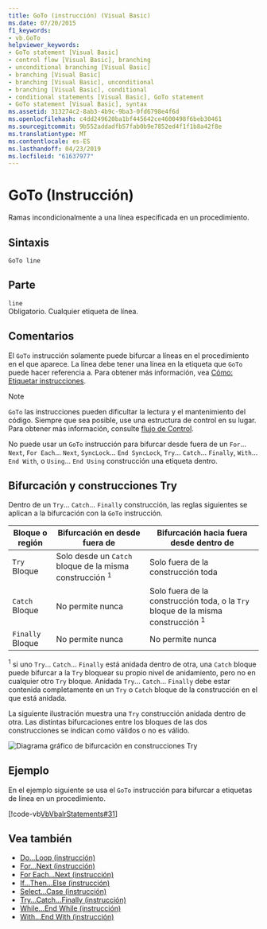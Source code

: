 ```yaml
---
title: GoTo (instrucción) (Visual Basic)
ms.date: 07/20/2015
f1_keywords:
- vb.GoTo
helpviewer_keywords:
- GoTo statement [Visual Basic]
- control flow [Visual Basic], branching
- unconditional branching [Visual Basic]
- branching [Visual Basic]
- branching [Visual Basic], unconditional
- branching [Visual Basic], conditional
- conditional statements [Visual Basic], GoTo statement
- GoTo statement [Visual Basic], syntax
ms.assetid: 313274c2-8ab3-4b9c-9ba3-0fd6798e4f6d
ms.openlocfilehash: c4dd249620ba1bf445642ce4600498f6beb30461
ms.sourcegitcommit: 9b552addadfb57fab0b9e7852ed4f1f1b8a42f8e
ms.translationtype: MT
ms.contentlocale: es-ES
ms.lasthandoff: 04/23/2019
ms.locfileid: "61637977"
---
```

# <a name="goto-statement"></a>GoTo (Instrucción)
Ramas incondicionalmente a una línea especificada en un procedimiento.  
  
## <a name="syntax"></a>Sintaxis  
  
```  
GoTo line  
```  
  
## <a name="part"></a>Parte  
 `line`  
 Obligatorio. Cualquier etiqueta de línea.  
  
## <a name="remarks"></a>Comentarios  
 El `GoTo` instrucción solamente puede bifurcar a líneas en el procedimiento en el que aparece. La línea debe tener una línea en la etiqueta que `GoTo` puede hacer referencia a. Para obtener más información, vea [Cómo: Etiquetar instrucciones](../../../visual-basic/programming-guide/program-structure/how-to-label-statements.md).  
  
> [!NOTE]
>  `GoTo` las instrucciones pueden dificultar la lectura y el mantenimiento del código. Siempre que sea posible, use una estructura de control en su lugar. Para obtener más información, consulte [flujo de Control](../../../visual-basic/programming-guide/language-features/control-flow/index.md).  
  
 No puede usar un `GoTo` instrucción para bifurcar desde fuera de un `For`... `Next`, `For Each`... `Next`, `SyncLock`... `End SyncLock`, `Try`... `Catch`... `Finally`, `With`... `End With`, o `Using`... `End Using` construcción una etiqueta dentro.  
  
## <a name="branching-and-try-constructions"></a>Bifurcación y construcciones Try  
 Dentro de un `Try`... `Catch`... `Finally` construcción, las reglas siguientes se aplican a la bifurcación con la `GoTo` instrucción.  
  
|Bloque o región|Bifurcación en desde fuera de|Bifurcación hacia fuera desde dentro de|  
|---------------------|-------------------------------|-------------------------------|  
|`Try` Bloque|Solo desde un `Catch` bloque de la misma construcción <sup>1</sup>|Solo fuera de la construcción toda|  
|`Catch` Bloque|No permite nunca|Solo fuera de la construcción toda, o la `Try` bloque de la misma construcción <sup>1</sup>|  
|`Finally` Bloque|No permite nunca|No permite nunca|  
  
 <sup>1</sup> si uno `Try`... `Catch`... `Finally` está anidada dentro de otra, una `Catch` bloque puede bifurcar a la `Try` bloquear su propio nivel de anidamiento, pero no en cualquier otro `Try` bloque. Anidada `Try`... `Catch`... `Finally` debe estar contenida completamente en un `Try` o `Catch` bloque de la construcción en el que está anidada.  
  
 La siguiente ilustración muestra una `Try` construcción anidada dentro de otra. Las distintas bifurcaciones entre los bloques de las dos construcciones se indican como válidos o no es válido.  
  
 ![Diagrama gráfico de bifurcación en construcciones Try](./media/goto-statement/try-construction-branching.gif)  
  
## <a name="example"></a>Ejemplo  
 En el ejemplo siguiente se usa el `GoTo` instrucción para bifurcar a etiquetas de línea en un procedimiento.  
  
 [!code-vb[VbVbalrStatements#31](~/samples/snippets/visualbasic/VS_Snippets_VBCSharp/VbVbalrStatements/VB/Class1.vb#31)]  
  
## <a name="see-also"></a>Vea también

- [Do...Loop (instrucción)](../../../visual-basic/language-reference/statements/do-loop-statement.md)
- [For...Next (instrucción)](../../../visual-basic/language-reference/statements/for-next-statement.md)
- [For Each...Next (instrucción)](../../../visual-basic/language-reference/statements/for-each-next-statement.md)
- [If...Then...Else (instrucción)](../../../visual-basic/language-reference/statements/if-then-else-statement.md)
- [Select...Case (instrucción)](../../../visual-basic/language-reference/statements/select-case-statement.md)
- [Try...Catch...Finally (instrucción)](../../../visual-basic/language-reference/statements/try-catch-finally-statement.md)
- [While...End While (instrucción)](../../../visual-basic/language-reference/statements/while-end-while-statement.md)
- [With...End With (instrucción)](../../../visual-basic/language-reference/statements/with-end-with-statement.md)

